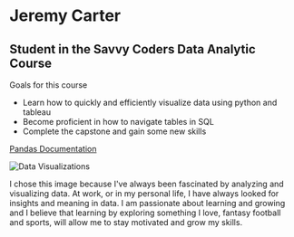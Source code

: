 # Jeremy Carter
## Student in the Savvy Coders Data Analytic Course

Goals for this course 
- Learn how to quickly and efficiently visualize data using python and tableau 
- Become proficient in how to navigate tables in SQL
- Complete the capstone and gain some new skills

[Pandas Documentation](https://pandas.pydata.org/docs/)

![Data Visualizations](https://miro.medium.com/v2/resize:fit:1400/format:webp/1*HkD6ocm9gdF3KiUyk6EA5g.png)

I chose this image because I've always been fascinated by analyzing and visualizing data. At work, or in my personal life, I have always looked for insights and meaning in data. I am passionate about learning and growing and I believe that learning by exploring something I love, fantasy football and sports, will allow me to stay motivated and grow my skills.
